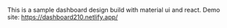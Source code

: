 This is a sample dashboard design build with material ui and react.
Demo site: https://dashboard210.netlify.app/
